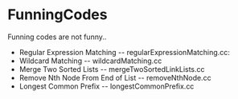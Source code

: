 # FunningCodes
Funning codes are not funny..
* Regular Expression Matching      -- regularExpressionMatching.cc:
* Wildcard Matching                -- wildcardMatching.cc
* Merge Two Sorted Lists           -- mergeTwoSortedLinkLists.cc
* Remove Nth Node From End of List -- removeNthNode.cc
* Longest Common Prefix            -- longestCommonPrefix.cc
